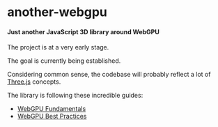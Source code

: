 # another-webgpu

#### Just another JavaScript 3D library around WebGPU
 
The project is at a very early stage.  

The goal is currently being established.  

Considering common sense, the codebase will probably reflect a lot of [Three.js](https://github.com/mrdoob/three.js) concepts.

The library is following these incredible guides:  
- [WebGPU Fundamentals](https://webgpufundamentals.org/)  
- [WebGPU Best Practices](https://toji.dev/webgpu-best-practices/)

